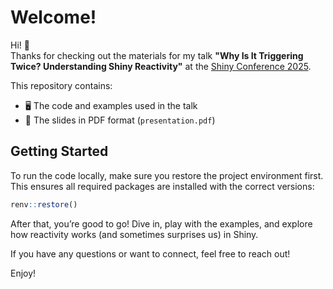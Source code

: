 # Welcome!

Hi! 👋  
Thanks for checking out the materials for my talk **"Why Is It Triggering Twice? Understanding Shiny Reactivity"** at the [Shiny Conference 2025](https://shinyconf.com).

This repository contains:
- 🖥️ The code and examples used in the talk  
- 📄 The slides in PDF format (`presentation.pdf`)

## Getting Started

To run the code locally, make sure you restore the project environment first. This ensures all required packages are installed with the correct versions:

```r
renv::restore()
```

After that, you’re good to go! Dive in, play with the examples, and explore how reactivity works (and sometimes surprises us) in Shiny.

If you have any questions or want to connect, feel free to reach out!

Enjoy!
